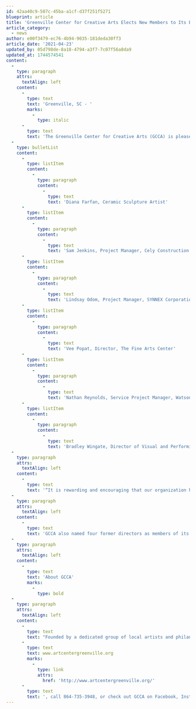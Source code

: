 ```yaml
---
id: 42aa40c9-507c-45ba-a1cf-d37f251f5271
blueprint: article
title: 'Greenville Center for Creative Arts Elects New Members to Its Board of Directors'
article_category:
  - news
author: e00f3479-ec76-4b94-9035-181deda30ff3
article_date: '2021-04-23'
updated_by: 05d798de-8a18-4794-a3f7-7c07f56a8da9
updated_at: 1744574541
content:
  -
    type: paragraph
    attrs:
      textAlign: left
    content:
      -
        type: text
        text: 'Greenville, SC - '
        marks:
          -
            type: italic
      -
        type: text
        text: 'The Greenville Center for Creative Arts (GCCA) is pleased to announce six new members elected to its board of directors.'
  -
    type: bulletList
    content:
      -
        type: listItem
        content:
          -
            type: paragraph
            content:
              -
                type: text
                text: 'Diana Farfan, Ceramic Sculpture Artist'
      -
        type: listItem
        content:
          -
            type: paragraph
            content:
              -
                type: text
                text: 'Sam Jenkins, Project Manager, Cely Construction'
      -
        type: listItem
        content:
          -
            type: paragraph
            content:
              -
                type: text
                text: 'Lindsay Odom, Project Manager, SYNNEX Corporation'
      -
        type: listItem
        content:
          -
            type: paragraph
            content:
              -
                type: text
                text: 'Vee Popat, Director, The Fine Arts Center'
      -
        type: listItem
        content:
          -
            type: paragraph
            content:
              -
                type: text
                text: 'Nathan Reynolds, Service Project Manager, Watson Electric'
      -
        type: listItem
        content:
          -
            type: paragraph
            content:
              -
                type: text
                text: 'Bradley Wingate, Director of Visual and Performing Arts, Greenville County Schools'
  -
    type: paragraph
    attrs:
      textAlign: left
    content:
      -
        type: text
        text: '“It is rewarding and encouraging that our organization has attracted such a diverse and talented slate of new directors to help us expand our mission and achieve our goals,” says Kim Fabian, GCCA’s Executive Director. “While 2020 had its challenges, it also allowed us to pause and reflect on GCCA’s imprint and potential in the Greenville community. Our 2021 board will be poised to create a new strategic plan that will help to ensure long-term sustainability and foster meaningful economic and outreach impact through the education, advancement, and promotion of the visual arts.”'
  -
    type: paragraph
    attrs:
      textAlign: left
    content:
      -
        type: text
        text: 'GCCA also named four former directors as members of its Founder’s Circle: artists Randy Armstrong and Carrie Burns Brown, and business leaders Bryant Brown of GMKA and J. Earle Furman Jr. of NAI Earle Furman. This distinction recognizes these GCCA leaders and founders for their vision and commitment to the organization.'
  -
    type: paragraph
    attrs:
      textAlign: left
    content:
      -
        type: text
        text: 'About GCCA'
        marks:
          -
            type: bold
  -
    type: paragraph
    attrs:
      textAlign: left
    content:
      -
        type: text
        text: "Founded by a dedicated group of local artists and philanthropists, Greenville Center for Creative Arts opened in May 2015 as a community hub for the visual arts. A 501(c)(3) non-profit organization, its mission is to enrich the cultural fabric of the community through visual arts promotion, education, and inspiration. GCCA provides arts education to more than 900 people each year, as well as showcases local artists, and nurtures appreciation and enjoyment in the arts. It houses artists' studios, an emerging artists’ fellowship, exhibitions, free community programs, and classes for all ages. For more information, visit "
      -
        type: text
        text: www.artcentergreenville.org
        marks:
          -
            type: link
            attrs:
              href: 'http://www.artcentergreenville.org/'
      -
        type: text
        text: ', call 864-735-3948, or check out GCCA on Facebook, Instagram, and YouTube.'
---
```

